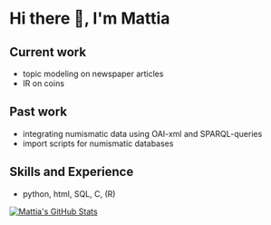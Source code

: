 # Hi there 👋, I'm Mattia

## Current work
* topic modeling on newspaper articles
* IR on coins


## Past work
* integrating numismatic data using OAI-xml and SPARQL-queries
* import scripts for numismatic databases

  
## Skills and Experience
* python, html, SQL, C, (R)



[![Mattia's GitHub Stats](https://github-readme-stats.vercel.app/api/?username=mat141cel&count_private=true&theme=tokyonight&showicons=true)]()

